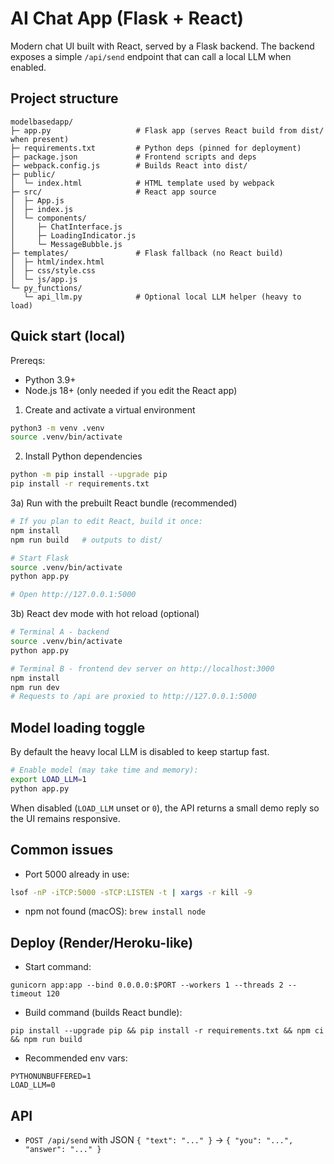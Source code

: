 # AI Chat App (Flask + React)

Modern chat UI built with React, served by a Flask backend. The backend exposes a simple `/api/send` endpoint that can call a local LLM when enabled.

## Project structure

```
modelbasedapp/
├─ app.py                   # Flask app (serves React build from dist/ when present)
├─ requirements.txt         # Python deps (pinned for deployment)
├─ package.json             # Frontend scripts and deps
├─ webpack.config.js        # Builds React into dist/
├─ public/
│  └─ index.html            # HTML template used by webpack
├─ src/                     # React app source
│  ├─ App.js
│  ├─ index.js
│  └─ components/
│     ├─ ChatInterface.js
│     ├─ LoadingIndicator.js
│     └─ MessageBubble.js
├─ templates/               # Flask fallback (no React build)
│  ├─ html/index.html
│  ├─ css/style.css
│  └─ js/app.js
└─ py_functions/
   └─ api_llm.py            # Optional local LLM helper (heavy to load)
```

## Quick start (local)

Prereqs:
- Python 3.9+
- Node.js 18+ (only needed if you edit the React app)

1) Create and activate a virtual environment

```bash
python3 -m venv .venv
source .venv/bin/activate
```

2) Install Python dependencies

```bash
python -m pip install --upgrade pip
pip install -r requirements.txt
```

3a) Run with the prebuilt React bundle (recommended)

```bash
# If you plan to edit React, build it once:
npm install
npm run build   # outputs to dist/

# Start Flask
source .venv/bin/activate
python app.py

# Open http://127.0.0.1:5000
```

3b) React dev mode with hot reload (optional)

```bash
# Terminal A - backend
source .venv/bin/activate
python app.py

# Terminal B - frontend dev server on http://localhost:3000
npm install
npm run dev
# Requests to /api are proxied to http://127.0.0.1:5000
```

## Model loading toggle

By default the heavy local LLM is disabled to keep startup fast.

```bash
# Enable model (may take time and memory):
export LOAD_LLM=1
python app.py
```

When disabled (`LOAD_LLM` unset or `0`), the API returns a small demo reply so the UI remains responsive.

## Common issues

- Port 5000 already in use:
```bash
lsof -nP -iTCP:5000 -sTCP:LISTEN -t | xargs -r kill -9
```
- npm not found (macOS): `brew install node`

## Deploy (Render/Heroku-like)

- Start command:
```
gunicorn app:app --bind 0.0.0.0:$PORT --workers 1 --threads 2 --timeout 120
```
- Build command (builds React bundle):
```
pip install --upgrade pip && pip install -r requirements.txt && npm ci && npm run build
```
- Recommended env vars:
```
PYTHONUNBUFFERED=1
LOAD_LLM=0
```

## API

- `POST /api/send` with JSON `{ "text": "..." }` → `{ "you": "...", "answer": "..." }`





